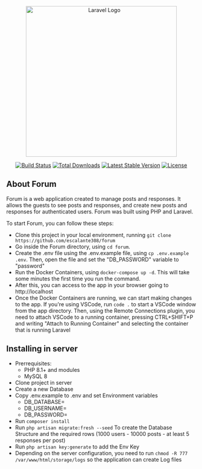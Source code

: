 <p align="center"><a href="https://laravel.com" target="_blank"><img src="https://raw.githubusercontent.com/laravel/art/master/logo-lockup/5%20SVG/2%20CMYK/1%20Full%20Color/laravel-logolockup-cmyk-red.svg" width="400" alt="Laravel Logo"></a></p>

<p align="center">
<a href="https://github.com/laravel/framework/actions"><img src="https://github.com/laravel/framework/workflows/tests/badge.svg" alt="Build Status"></a>
<a href="https://packagist.org/packages/laravel/framework"><img src="https://img.shields.io/packagist/dt/laravel/framework" alt="Total Downloads"></a>
<a href="https://packagist.org/packages/laravel/framework"><img src="https://img.shields.io/packagist/v/laravel/framework" alt="Latest Stable Version"></a>
<a href="https://packagist.org/packages/laravel/framework"><img src="https://img.shields.io/packagist/l/laravel/framework" alt="License"></a>
</p>

## About Forum

Forum is a web application created to manage posts and responses. It allows the guests to see posts and responses, and create new 
posts and responses for authenticated users. Forum was built using PHP and Laravel. 

To start Forum, you can follow these steps:

- Clone this project in your local environment, running `git clone https://github.com/escalante308/forum`
- Go inside the Forum directory, using `cd forum`.
- Create the .env file using the .env.example file, using `cp .env.example .env`. Then, open the file and set the "DB_PASSWORD" variable to "password"
- Run the Docker Containers, using `docker-compose up -d`. This will take some minutes the first time you run the command.
- After this, you can access to the app in your browser going to http://localhost
- Once the Docker Containers are running, we can start making changes to the app. If you're using VSCode, run `code .` to start a VSCode window from the app directory. Then, using the Remote Connections plugin, you need to attach VSCode to a running container, pressing CTRL+SHIFT+P and writing "Attach to Running Container" and selecting the container that is running Laravel

## Installing in server

- Prerrequisites: 
  - PHP 8.1+ and modules
  - MySQL 8
- Clone project in server
- Create a new Database
- Copy .env.example to .env and set Environment variables
  - DB_DATABASE=<database name>
  - DB_USERNAME=<mysql username>
  - DB_PASSWORD=<mysql password>
- Run `composer install`
- Run `php artisan migrate:fresh --seed` To create the Database Structure and the required rows (1000 users - 10000 posts - at least 5 responses per post)
- Run `php artisan key:generate` to add the Env Key
- Depending on the server configuration, you need to run `chmod -R 777 /var/www/html/storage/logs` so the application can create Log files 
